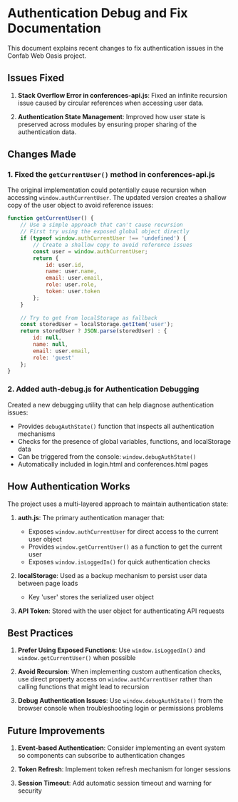 # Authentication Debug and Fix Documentation

This document explains recent changes to fix authentication issues in the Confab Web Oasis project.

## Issues Fixed

1. **Stack Overflow Error in conferences-api.js**: Fixed an infinite recursion issue caused by circular references when accessing user data.

2. **Authentication State Management**: Improved how user state is preserved across modules by ensuring proper sharing of the authentication data.

## Changes Made

### 1. Fixed the `getCurrentUser()` method in conferences-api.js

The original implementation could potentially cause recursion when accessing `window.authCurrentUser`. The updated version creates a shallow copy of the user object to avoid reference issues:

```javascript
function getCurrentUser() {
    // Use a simple approach that can't cause recursion
    // First try using the exposed global object directly
    if (typeof window.authCurrentUser !== 'undefined') {
        // Create a shallow copy to avoid reference issues
        const user = window.authCurrentUser;
        return {
            id: user.id,
            name: user.name,
            email: user.email,
            role: user.role,
            token: user.token
        };
    }
    
    // Try to get from localStorage as fallback
    const storedUser = localStorage.getItem('user');
    return storedUser ? JSON.parse(storedUser) : { 
        id: null, 
        name: null, 
        email: user.email, 
        role: 'guest' 
    };
}
```

### 2. Added auth-debug.js for Authentication Debugging

Created a new debugging utility that can help diagnose authentication issues:

- Provides `debugAuthState()` function that inspects all authentication mechanisms
- Checks for the presence of global variables, functions, and localStorage data
- Can be triggered from the console: `window.debugAuthState()`
- Automatically included in login.html and conferences.html pages

## How Authentication Works

The project uses a multi-layered approach to maintain authentication state:

1. **auth.js**: The primary authentication manager that:
   - Exposes `window.authCurrentUser` for direct access to the current user object 
   - Provides `window.getCurrentUser()` as a function to get the current user
   - Exposes `window.isLoggedIn()` for quick authentication checks

2. **localStorage**: Used as a backup mechanism to persist user data between page loads
   - Key 'user' stores the serialized user object

3. **API Token**: Stored with the user object for authenticating API requests

## Best Practices

1. **Prefer Using Exposed Functions**: Use `window.isLoggedIn()` and `window.getCurrentUser()` when possible

2. **Avoid Recursion**: When implementing custom authentication checks, use direct property access on `window.authCurrentUser` rather than calling functions that might lead to recursion

3. **Debug Authentication Issues**: Use `window.debugAuthState()` from the browser console when troubleshooting login or permissions problems

## Future Improvements

1. **Event-based Authentication**: Consider implementing an event system so components can subscribe to authentication changes

2. **Token Refresh**: Implement token refresh mechanism for longer sessions

3. **Session Timeout**: Add automatic session timeout and warning for security
